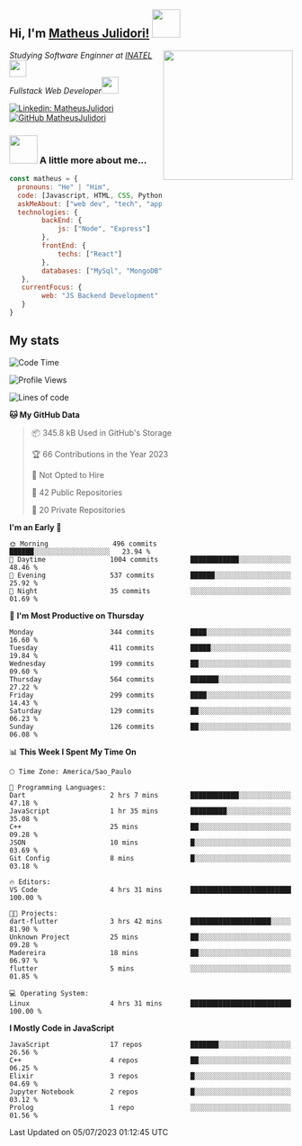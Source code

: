 <h2> Hi, I'm <a href="https://matheusjulidori.github.io" target="_blank">Matheus Julidori!</a> <img src="https://media.giphy.com/media/12oufCB0MyZ1Go/giphy.gif" width="50"></h2>
<img align='right' src="https://media.giphy.com/media/3oKIPnAiaMCws8nOsE/giphy.gif" width="230" height="auto">
<p><em>Studying Software Enginner at <a href="http://www.inatel.br" target="_blank">INATEL</a><img src="https://media.giphy.com/media/fYSnHlufseco8Fh93Z/giphy.gif" width="30"></br>
  Fullstack Web Developer<img src="https://media.giphy.com/media/WUlplcMpOCEmTGBtBW/giphy.gif" width="30">
</em></p>

[![Linkedin: MatheusJulidori](https://img.shields.io/badge/-MatheusJulidori-blue?style=flat-square&logo=Linkedin&logoColor=white&link=https://www.linkedin.com/in/MatheusJulidori/)](https://www.linkedin.com/in/MatheusJulidori/)
[![GitHub MatheusJulidori](https://img.shields.io/github/followers/matheusjulidori?label=follow&style=social)](https://github.com/MatheusJulidori)


### <img src="https://media.giphy.com/media/VgCDAzcKvsR6OM0uWg/giphy.gif" width="50"> A little more about me...  

```javascript
const matheus = {
  pronouns: "He" | "Him",
  code: [Javascript, HTML, CSS, Python, Java, C++, Elixir],
  askMeAbout: ["web dev", "tech", "app dev", "games","blockchain"],
  technologies: {
        backEnd: {
            js: ["Node", "Express"]
        },
        frontEnd: {
            techs: ["React"]
        },
        databases: ["MySql", "MongoDB","PostgreSQL","Neo4J"],
   },
   currentFocus: {
        web: "JS Backend Development"
   }
}
```
<h2>My stats</h2>

<!--START_SECTION:waka-->
![Code Time](http://img.shields.io/badge/Code%20Time-302%20hrs%2032%20mins-blue)

![Profile Views](http://img.shields.io/badge/Profile%20Views-0-blue)

![Lines of code](https://img.shields.io/badge/From%20Hello%20World%20I%27ve%20Written-6.6%20million%20lines%20of%20code-blue)

**🐱 My GitHub Data** 

> 📦 345.8 kB Used in GitHub's Storage 
 > 
> 🏆 66 Contributions in the Year 2023
 > 
> 🚫 Not Opted to Hire
 > 
> 📜 42 Public Repositories 
 > 
> 🔑 20 Private Repositories 
 > 
**I'm an Early 🐤** 

```text
🌞 Morning                496 commits         ██████░░░░░░░░░░░░░░░░░░░   23.94 % 
🌆 Daytime                1004 commits        ████████████░░░░░░░░░░░░░   48.46 % 
🌃 Evening                537 commits         ██████░░░░░░░░░░░░░░░░░░░   25.92 % 
🌙 Night                  35 commits          ░░░░░░░░░░░░░░░░░░░░░░░░░   01.69 % 
```
📅 **I'm Most Productive on Thursday** 

```text
Monday                   344 commits         ████░░░░░░░░░░░░░░░░░░░░░   16.60 % 
Tuesday                  411 commits         █████░░░░░░░░░░░░░░░░░░░░   19.84 % 
Wednesday                199 commits         ██░░░░░░░░░░░░░░░░░░░░░░░   09.60 % 
Thursday                 564 commits         ███████░░░░░░░░░░░░░░░░░░   27.22 % 
Friday                   299 commits         ████░░░░░░░░░░░░░░░░░░░░░   14.43 % 
Saturday                 129 commits         ██░░░░░░░░░░░░░░░░░░░░░░░   06.23 % 
Sunday                   126 commits         ██░░░░░░░░░░░░░░░░░░░░░░░   06.08 % 
```


📊 **This Week I Spent My Time On** 

```text
🕑︎ Time Zone: America/Sao_Paulo

💬 Programming Languages: 
Dart                     2 hrs 7 mins        ████████████░░░░░░░░░░░░░   47.18 % 
JavaScript               1 hr 35 mins        █████████░░░░░░░░░░░░░░░░   35.08 % 
C++                      25 mins             ██░░░░░░░░░░░░░░░░░░░░░░░   09.28 % 
JSON                     10 mins             █░░░░░░░░░░░░░░░░░░░░░░░░   03.69 % 
Git Config               8 mins              █░░░░░░░░░░░░░░░░░░░░░░░░   03.18 % 

🔥 Editors: 
VS Code                  4 hrs 31 mins       █████████████████████████   100.00 % 

🐱‍💻 Projects: 
dart-flutter             3 hrs 42 mins       ████████████████████░░░░░   81.90 % 
Unknown Project          25 mins             ██░░░░░░░░░░░░░░░░░░░░░░░   09.28 % 
Madereira                18 mins             ██░░░░░░░░░░░░░░░░░░░░░░░   06.97 % 
flutter                  5 mins              ░░░░░░░░░░░░░░░░░░░░░░░░░   01.85 % 

💻 Operating System: 
Linux                    4 hrs 31 mins       █████████████████████████   100.00 % 
```

**I Mostly Code in JavaScript** 

```text
JavaScript               17 repos            ███████░░░░░░░░░░░░░░░░░░   26.56 % 
C++                      4 repos             ██░░░░░░░░░░░░░░░░░░░░░░░   06.25 % 
Elixir                   3 repos             █░░░░░░░░░░░░░░░░░░░░░░░░   04.69 % 
Jupyter Notebook         2 repos             █░░░░░░░░░░░░░░░░░░░░░░░░   03.12 % 
Prolog                   1 repo              ░░░░░░░░░░░░░░░░░░░░░░░░░   01.56 % 
```




 Last Updated on 05/07/2023 01:12:45 UTC
<!--END_SECTION:waka-->
